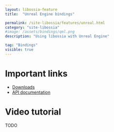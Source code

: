 ```yaml
---
layout: libossia-feature
title:  "Unreal Engine bindings"

permalink: /site-libossia/features/unreal.html
category: "site-libossia"
#image: /assets/bindings/qml.png
description: "Using libossia with Unreal Engine"

tag: "Bindings"
visible: true
---
```


# Important links

* [Downloads](../download.html#unreal-binding)
* [API documentation](https://ossia.io/ossia-docs/?cpp)

# Video tutorial

TODO